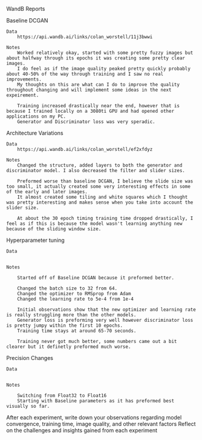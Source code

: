 WandB Reports

Baseline DCGAN

    Data
        https://api.wandb.ai/links/colan_worstell/11j3bwwi

    Notes
        Worked relatively okay, started with some pretty fuzzy images but about halfway through its epochs it was creating some pretty clear images.
        I do feel as if the image quality peaked pretty quickly probably about 40-50% of the way through training and I saw no real improvements.
        My thoughts on this are what can I do to improve the quality throughout changing and will implement some ideas in the next expeirement.

        Training increased drastically near the end, however that is because I trained locally on a 3080ti GPU and had opened other applications on my PC.
        Generator and Discriminator loss was very speradic.

Architecture Variations

    Data
        https://api.wandb.ai/links/colan_worstell/ef2xfdyz

    Notes
        Changed the structure, added layers to both the generator and discriminator model. I also decreased the filter and slider sizes.

        Preformed worse than baseline DCGAN, I believe the slide size was too small, it actually created some very interesting effects in some of the early and later images.
        It almost created some tiling and white squares which I thought was pretty interesting and makes sense when you take into account the slider size.

        At about the 30 epoch timing training time dropped drastically, I feel as if this is because the model wasn't learning anything new because of the sliding window size.

Hyperparameter tuning

    Data


    Notes

        Started off of Baseline DCGAN because it preformed better.

        Changed the batch size to 32 from 64.
        Changed the optimizer to RMSprop from Adam
        Changed the learning rate to 5e-4 from 1e-4

        Initial observations show that the new optimizer and learning rate is really struggling more than the other models.
        Generator loss is preforming very well however discriminator loss is pretty jumpy within the first 10 epochs.
        Training time stays at around 65-70 seconds.

        Training never got much better, some numbers came out a bit clearer but it definetly preformed much worse.

Precision Changes

    Data


    Notes

        Switching from Float32 to Float16
        Starting with Baseline parameters as it has preformed best visually so far.




After each experiment, write down your observations regarding model convergence, training time, image quality, and other relevant factors
Reflect on the challenges and insights gained from each experiment
